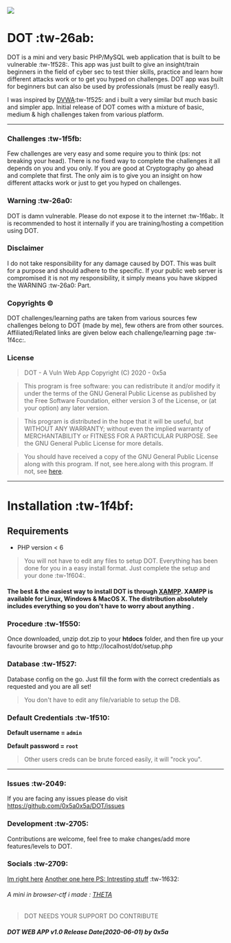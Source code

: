 ![](https://i.ibb.co/9sM2mnW/DOT-34.png)
# DOT :tw-26ab:
DOT is a mini and very basic PHP/MySQL web application that is built to be vulnerable :tw-1f528:. This app was just built to give an insight/train beginners in the field of cyber sec to test thier skills, practice and learn how different attacks work or to get you hyped on challenges. DOT app was built for beginners but can also be used by professionals (must be really easy!).

I was inspired by [DVWA](http://dvwa.co.uk):tw-1f525: and i built a very similar but much basic and simpler app. Initial release of DOT comes with a mixture of basic, medium & high challenges taken from various platform.
- - -

### Challenges :tw-1f5fb:
Few challenges are very easy and some require you to think (ps: not breaking your head). There is no fixed way to complete the challenges it all depends on you and you only. If you are good at Cryptography go ahead and complete that first. The only aim is to give you an insight on how different attacks work or just to get you hyped on challenges.


### Warning :tw-26a0:
DOT is damn vulnerable. Please do not expose it to the internet :tw-1f6ab:. It is recommended to host it internally if you are training/hosting a competition using DOT.

### Disclaimer
I do not take responsibility for any damage caused by DOT. This was built for a purpose and should adhere to the specific. If your public web server is compromised it is not my responsibility, it simply means you have skipped the WARNING :tw-26a0: Part.

### Copyrights &copy;
DOT challenges/learning paths are taken from various sources few challenges belong to DOT (made by me), few others are from other sources. Affiliated/Related links are given below each challenge/learning page :tw-1f4cc:.

### License 
> DOT - A Vuln Web App
Copyright (C) 2020 - 0x5a

>This program is free software: you can redistribute it and/or modify
it under the terms of the GNU General Public License as published by
the Free Software Foundation, either version 3 of the License, or
(at your option) any later version.

>This program is distributed in the hope that it will be useful,
but WITHOUT ANY WARRANTY; without even the implied warranty of
MERCHANTABILITY or FITNESS FOR A PARTICULAR PURPOSE.  See the
GNU General Public License for more details.

>You should have received a copy of the GNU General Public License
along with this program. If not, see here.along with this program. If not, see [here](https://www.gnu.org/licenses/).

- - - 
# Installation :tw-1f4bf:
## Requirements
- PHP version < 6

> You will not have to edit any files to setup DOT. Everything has been done for you in a easy install format. Just complete the setup and your done :tw-1f604:.

####  **The best & the easiest way to install DOT is through [XAMPP](https://www.apachefriends.org/index.html). XAMPP is available for Linux, Windows & MacOS X. The distribution absolutely includes everything so you don't have to worry about anything .**

### Procedure :tw-1f550:
Once downloaded, unzip dot.zip to your **htdocs** folder, and then fire up your favourite browser and go to http://localhost/dot/setup.php

### Database :tw-1f527:
Database config on the go. Just fill the form with the correct credentials as requested and you are all set!
> You don't have to edit any file/variable to setup the DB.

### Default Credentials :tw-1f510:
**Default username = `admin`**

**Default password = `root`**

> Other users creds can be brute forced easily, it will "rock you".

- - - 
### Issues :tw-2049:
If you are facing any issues please do visit https://github.com/0x5a0x5a/DOT/issues

### Development :tw-2705:
Contributions are welcome, feel free to make changes/add more features/levels to DOT.

### Socials :tw-2709:
[Im right here](mailto:lekidnextdoor@protonmail.ch)
[Another one here PS: Intresting stuff](https://0x5a0x5a.github.io/) :tw-1f632:

###### A mini in browser-ctf i made : [THETA](http://petsmart.carkresolutions.com/theta2?h=_x800)

> DOT NEEDS YOUR SUPPORT DO CONTRIBUTE

##### DOT WEB APP v1.0 Release Date(2020-06-01) by 0x5a
